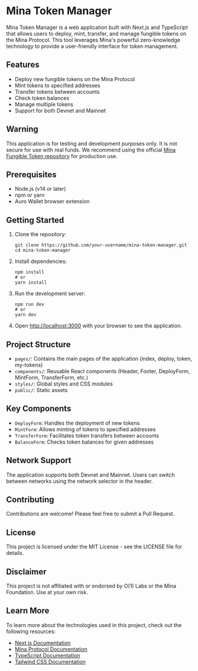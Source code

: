 # Mina Token Manager

Mina Token Manager is a web application built with Next.js and TypeScript that allows users to deploy, mint, transfer, and manage fungible tokens on the Mina Protocol. This tool leverages Mina's powerful zero-knowledge technology to provide a user-friendly interface for token management.

## Features

- Deploy new fungible tokens on the Mina Protocol
- Mint tokens to specified addresses
- Transfer tokens between accounts
- Check token balances
- Manage multiple tokens
- Support for both Devnet and Mainnet

## Warning

This application is for testing and development purposes only. It is not secure for use with real funds. We recommend using the official [Mina Fungible Token repository](https://github.com/MinaFoundation/mina-fungible-token/tree/main) for production use.

## Prerequisites

- Node.js (v14 or later)
- npm or yarn
- Auro Wallet browser extension

## Getting Started

1. Clone the repository:
   ```
   git clone https://github.com/your-username/mina-token-manager.git
   cd mina-token-manager
   ```

2. Install dependencies:
   ```
   npm install
   # or
   yarn install
   ```

3. Run the development server:
   ```
   npm run dev
   # or
   yarn dev
   ```

4. Open [http://localhost:3000](http://localhost:3000) with your browser to see the application.

## Project Structure

- `pages/`: Contains the main pages of the application (index, deploy, token, my-tokens)
- `components/`: Reusable React components (Header, Footer, DeployForm, MintForm, TransferForm, etc.)
- `styles/`: Global styles and CSS modules
- `public/`: Static assets

## Key Components

- `DeployForm`: Handles the deployment of new tokens
- `MintForm`: Allows minting of tokens to specified addresses
- `TransferForm`: Facilitates token transfers between accounts
- `BalanceForm`: Checks token balances for given addresses

## Network Support

The application supports both Devnet and Mainnet. Users can switch between networks using the network selector in the header.

## Contributing

Contributions are welcome! Please feel free to submit a Pull Request.

## License

This project is licensed under the MIT License - see the LICENSE file for details.

## Disclaimer

This project is not affiliated with or endorsed by O(1) Labs or the Mina Foundation. Use at your own risk.

## Learn More

To learn more about the technologies used in this project, check out the following resources:

- [Next.js Documentation](https://nextjs.org/docs)
- [Mina Protocol Documentation](https://docs.minaprotocol.com/)
- [TypeScript Documentation](https://www.typescriptlang.org/docs/)
- [Tailwind CSS Documentation](https://tailwindcss.com/docs)
